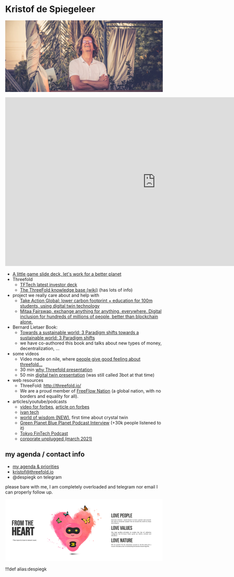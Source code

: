 # Kristof de Spiegeleer

![](img/kristof.jpg)

<iframe src="https://player.vimeo.com/video/419955708" width="960" height="540" frameborder="0" allow="autoplay; fullscreen" allowfullscreen></iframe>

- [A little game slide deck, let's work for a better planet](http://planet.freeflownation.org/)
- Threefold
    - [TFTech latest investor deck](https://threefold.io/info/threefold/threefold_intro_2021.pdf)
    - [The ThreeFold knowledge base (wiki)](https://library.threefold.me/) (has lots of info)
- project we really care about and help with
    - [Take Action Global: lower carbon footprint + education for 100m students, using digital twin technology](https://threefold.io/info/threefold/tag_fundraise_2021.pdf)
    - [Mitaa Fairswap, exchange anything for anything, everywhere. Digital inclusion for hundreds of millions of people, better than blockchain alone.](https://threefold.io/info/threefold/mitaa_2021_intro.pdf)
- Bernard Lietaer Book: 
    - [Towards a sustainable world: 3 Paradigm shifts towards a sustainable world: 3 Paradigm shifts](https://www.amazon.com/dp/3200065273/ref=cm_sw_su_dp)
    - we have co-authored this book and talks about new types of money, decentralization, ...
- some videos
    - Video made on nile, where [people give good feeling about threefold…](https://vimeo.com/398733827)
    - 30 min [why Threefold presentation](https://vimeo.com/398737507/815d6810aa)
    - 50 min [digital twin presentation](https://vimeo.com/398735475)  (was still called 3bot at that time)
- web resources
    - ThreeFold: http://threefold.io/
    - We are a proud member of [FreeFlow Nation](https://www.freeflownation.org/) (a global nation, with no borders and equality for all).
- articles/youtube/podcasts
    - [video for forbes](https://johnkoetsier.com/decentralizing-the-internet-with-mesh-and-blockchain-pipe-dream-or-possible/), [article on forbes](https://www.forbes.com/sites/johnkoetsier/2020/06/20/largest-distributed-peer-to-peer-grid-on-the-planet-laying-foundation-for-a-decentralized-internet/#27e270b56798)
    - [ivan tech](https://www.youtube.com/watch?v=BSZbF7eOp_s&t=987s)
    - [world of wisdom (NEW)](https://podcasts.google.com/feed/aHR0cDovL2ZlZWRzLnNvdW5kY2xvdWQuY29tL3VzZXJzL3NvdW5kY2xvdWQ6dXNlcnM6NDYyNzMzOTExL3NvdW5kcy5yc3M/episode/dGFnOnNvdW5kY2xvdWQsMjAxMDp0cmFja3MvODE5NjYwNzU3?ved=0CAcQ38oDahcKEwigm5bVy7LpAhUAAAAAHQAAAAAQBg), first time about crystal twin
    - [Green Planet Blue Planet Podcast Interview](https://podcasts.apple.com/us/podcast/ep-181-new-internet-that-empowers-equality-freedom/id1265643891?i=1000471122643&fbclid=IwAR3wzClqHuItRdopNIcXyH3wSUTXeftwOh1cVKtNAWTZSm9jlMKcnanM0V4) (+30k people listened to it)
    - [Tokyo FinTech Podcast](https://podcasts.apple.com/us/podcast/episode-38-kristof-de-spiegeleer-threefold-foundation/id1497776730?i=1000476125540)
    - [corporate unplugged (march 2021)](https://corporateunplugged.com/kristof-de-spiegeleer/)

## my agenda / contact info

- [my agenda & priorities](kristof_agenda)
- kristof@threefold.io
- @despiegk on telegram

please bare with me, I am completely overloaded and telegram nor email I can properly follow up.


![](img/kristof_hearts.jpg)

!!!def alias:despiegk
